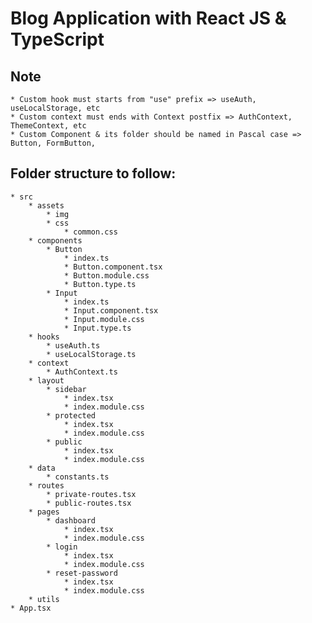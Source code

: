 # Blog Application with React JS & TypeScript

## Note
	* Custom hook must starts from "use" prefix => useAuth, useLocalStorage, etc
	* Custom context must ends with Context postfix => AuthContext, ThemeContext, etc
	* Custom Component & its folder should be named in Pascal case => Button, FormButton, 

## Folder structure to follow:
	* src
		* assets
			* img
			* css
				* common.css
		* components
			* Button
				* index.ts
				* Button.component.tsx
				* Button.module.css
				* Button.type.ts
			* Input
				* index.ts
				* Input.component.tsx
				* Input.module.css
				* Input.type.ts
		* hooks
			* useAuth.ts
			* useLocalStorage.ts
		* context
			* AuthContext.ts
		* layout
			* sidebar
				* index.tsx
				* index.module.css
			* protected
				* index.tsx
				* index.module.css
			* public
				* index.tsx
				* index.module.css
		* data
			* constants.ts
		* routes
			* private-routes.tsx
			* public-routes.tsx
		* pages
			* dashboard
				* index.tsx
				* index.module.css
			* login
				* index.tsx
				* index.module.css
			* reset-password
				* index.tsx
				* index.module.css
		* utils
	* App.tsx
